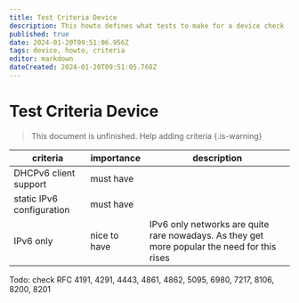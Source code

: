 ```yaml
---
title: Test Criteria Device
description: This howto defines what tests to make for a device check
published: true
date: 2024-01-20T09:51:06.956Z
tags: device, howto, criteria
editor: markdown
dateCreated: 2024-01-20T09:51:05.768Z
---
```


# Test Criteria Device

> This document is unfinished. Help adding criteria
{.is-warning}

| criteria | importance | description |
| - | - | - |
| DHCPv6 client support | must have | |
| static IPv6 configuration | must have | |
| IPv6 only | nice to have | IPv6 only networks are quite rare nowadays. As they get more popular the need for this rises |

Todo: check RFC 4191, 4291, 4443, 4861, 4862, 5095, 6980, 7217, 8106, 8200, 8201